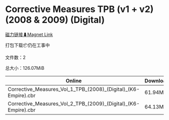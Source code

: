 # Corrective Measures TPB (v1 + v2) (2008 & 2009) (Digital)

[磁力链接⬇Magnet Link](magnet:?xt=urn:btih:11fedeb446536a13c9c90fe9a3bd85e4dbed947d&dn=Corrective%20Measures%20TPB%20%28v1%20%2B%20v2%29%20%282008%20%26%202009%29%20%28Digital%29)

打包下载📦仍在工事中

文件数：2

总大小：126.07MiB

Online | Download
--- | ---
Corrective\_Measures\_Vol\_1\_TPB\_(2008)\_(Digital)\_(K6-Empire).cbr | 61.94MiB
Corrective\_Measures\_Vol\_2\_TPB\_(2009)\_(Digital)\_(K6-Empire).cbr | 64.13MiB